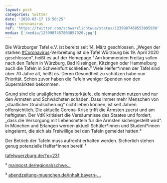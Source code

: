 ```yaml
---
layout: post
categories: twitter
date: '2020-03-17 18:50:25'
tags: coronavirus
ref: 'https://twitter.com/schwarzlichtwue/status/1239987468553895938'
media: ['/media/1239987457803857920.jpg']
---
```

Die Würzburger Tafel e.V. ist bereits seit 14. März geschlossen. „Wegen der starken [#Coronavirus](/t/coronavirus)-Verbreitung ist die Tafel Würzburg bis 19. April 2020 geschlossen“, heißt es auf der Homepage.¹ 
Am kommenden Freitag sollen nach den Tafeln in Würzburg, Bad Kissingen, Kitzingen oder Hammelburg auch die Tafeln in Schweinfurt schließen.² Viele Helfer\*innen der Tafel sind über 70 Jahre alt, heißt es. Deren Gesundheit zu schützen habe nun Priorität.
Schon zuvor haben die Tafeln weniger Spenden von den Supermärkten bekommen. 

Grund sind die unsäglichen Hamsterkäufe, die niemandem nutzen und nur den Ärmsten und Schwächsten schaden. Dass immer mehr Menschen von „staatlicher Grundsicherung“ nicht leben können, ist seit Jahren
offensichtlich. Die aktuelle Corona-Krise trifft die Ärmsten zuerst und am heftigsten. Der VdK kritisiert die Versäumnisse des Staates und fordert, „dass die Versorgung mit Lebensmitteln für die Ärmsten sichergestellt wird“.
In München und Erlangen werden aktuell Schüler\*innen und Student\*innen eingelernt, die sich als Freiwillige bei den Tafeln gemeldet hatten.³



Der Betrieb der Tafeln muss aufrecht erhalten werden. Sicherlich stehen genug potenzielle Helfer\*innen bereit!
¹

 [tafelwuerzburg.de/?p=231](https://tafelwuerzburg.de/?p=231)



² [mainpost.de/regional/schwe…](https://www.mainpost.de/regional/schweinfurt/Wegen-Coronavirus-Die-Tafel-Schweinfurt-schliesst-ab-Freitag;art742,10424165)



³ [abendzeitung-muenchen.de/inhalt.bayern-…](https://www.abendzeitung-muenchen.de/inhalt.bayern-coronavirus-viele-bayerische-tafeln-muessen-schliessen.ff6850bb-d50a-4e9b-8506-198170ef7e0d.html)
